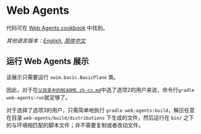 # Web Agents

代码可在 [Web Agents cookbook](https://swimos.org/tutorials/web-agents/) 中找到。

*其他语言版本：[English](README.md), [简体中文](README.zh-cn.md)*

## 运行 Web Agents 展示

该展示只需要运行 `swim.basic.BasicPlane` 类。

因此，对于在[`父目录中的README.zh-cn.md`](../README.zh-cn.md)中选了选项2的用户来说，命令行`gradle web-agents:run`就足够了。

对于选择了选项3的用户，只需简单地执行 `gradle web-agents:build`，解压任意在目录 `web-agents/build/distributions` 下生成的文件，然后运行在 `bin/`
之下的与环境相匹配的脚本文件；并不需要复制或者改动文件。
